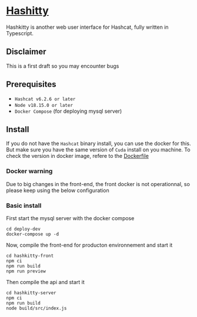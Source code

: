 # [Hashitty](https://github.com/ScriptSathi/HashKitty)

Hashkitty is another web user interface for Hashcat, fully written in Typescript.

## Disclaimer

This is a first draft so you may encounter bugs

## Prerequisites

- `Hashcat v6.2.6 or later` 
- `Node v18.15.0 or later` 
- `Docker Compose` (for deploying mysql server)

## Install

If you do not have the `Hashcat` binary install, you can use the docker for this. But make sure you have the same version of `Cuda` install on you machine. To check the version in docker image, refere to the [Dockerfile](./hashkitty-server/Dockerfile)

### Docker warning

Due to big changes in the front-end, the front docker is not operationnal, so please keep using the below configuration 

### Basic install

First start the mysql server with the docker compose

```
cd deploy-dev
docker-compose up -d
```

Now, compile the front-end for producton environnement and start it

```
cd hashkitty-front
npm ci
npm run build
npm run preview
```

Then compile the api and start it

```
cd hashkitty-server
npm ci
npm run build
node build/src/index.js
```
